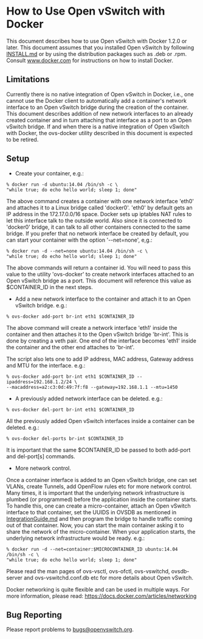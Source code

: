 How to Use Open vSwitch with Docker
====================================

This document describes how to use Open vSwitch with Docker 1.2.0 or
later.  This document assumes that you installed Open vSwitch by following
[INSTALL.md] or by using the distribution packages such as .deb or .rpm.
Consult www.docker.com for instructions on how to install Docker.

Limitations
-----------
Currently there is no native integration of Open vSwitch in Docker, i.e.,
one cannot use the Docker client to automatically add a container's
network interface to an Open vSwitch bridge during the creation of the
container.  This document describes addition of new network interfaces to an
already created container and in turn attaching that interface as a port to an
Open vSwitch bridge.  If and when there is a native integration of Open vSwitch
with Docker, the ovs-docker utility described in this document is expected to
be retired.

Setup
-----
* Create your container, e.g.:

```
% docker run -d ubuntu:14.04 /bin/sh -c \
"while true; do echo hello world; sleep 1; done"
```

The above command creates a container with one network interface 'eth0'
and attaches it to a Linux bridge called 'docker0'.  'eth0' by default
gets an IP address in the 172.17.0.0/16 space.  Docker sets up iptables
NAT rules to let this interface talk to the outside world.  Also since
it is connected to 'docker0' bridge, it can talk to all other containers
connected to the same bridge.  If you prefer that no network interface be
created by default, you can start your container with
the option '--net=none', e,g.:

```
% docker run -d --net=none ubuntu:14.04 /bin/sh -c \
"while true; do echo hello world; sleep 1; done"
```

The above commands will return a container id.  You will need to pass this
value to the utility 'ovs-docker' to create network interfaces attached to an
Open vSwitch bridge as a port.  This document will reference this value
as $CONTAINER_ID in the next steps.

* Add a new network interface to the container and attach it to an Open vSwitch
  bridge.  e.g.:

`% ovs-docker add-port br-int eth1 $CONTAINER_ID`

The above command will create a network interface 'eth1' inside the container
and then attaches it to the Open vSwitch bridge 'br-int'.  This is done by
creating a veth pair.  One end of the interface becomes 'eth1' inside the
container and the other end attaches to 'br-int'.

The script also lets one to add IP address, MAC address, Gateway address and
MTU for the interface.  e.g.:

```
% ovs-docker add-port br-int eth1 $CONTAINER_ID --ipaddress=192.168.1.2/24 \
--macaddress=a2:c3:0d:49:7f:f8 --gateway=192.168.1.1 --mtu=1450
```

* A previously added network interface can be deleted.  e.g.:

`% ovs-docker del-port br-int eth1 $CONTAINER_ID`

All the previously added Open vSwitch interfaces inside a container can be
deleted.  e.g.:

`% ovs-docker del-ports br-int $CONTAINER_ID`

It is important that the same $CONTAINER_ID be passed to both add-port
and del-port[s] commands.

* More network control.

Once a container interface is added to an Open vSwitch bridge, one can
set VLANs, create Tunnels, add OpenFlow rules etc for more network control.
Many times, it is important that the underlying network infrastructure is
plumbed (or programmed) before the application inside the container starts.
To handle this, one can create a micro-container, attach an Open vSwitch
interface to that container, set the UUIDS in OVSDB as mentioned in
[IntegrationGuide.md] and then program the bridge to handle traffic coming out
of that container. Now, you can start the main container asking it
to share the network of the micro-container. When your application starts,
the underlying network infrastructure would be ready. e.g.:

```
% docker run -d --net=container:$MICROCONTAINER_ID ubuntu:14.04 /bin/sh -c \
"while true; do echo hello world; sleep 1; done"
```

Please read the man pages of ovs-vsctl, ovs-ofctl, ovs-vswitchd,
ovsdb-server and ovs-vswitchd.conf.db etc for more details about Open vSwitch.

Docker networking is quite flexible and can be used in multiple ways.  For more
information, please read:
https://docs.docker.com/articles/networking

Bug Reporting
-------------

Please report problems to bugs@openvswitch.org.

[INSTALL.md]:INSTALL.md
[IntegrationGuide.md]:IntegrationGuide.md
